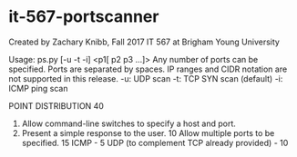 # it-567-portscanner
Created by Zachary Knibb, Fall 2017
IT 567 at Brigham Young University

Usage: ps.py [-u -t -i] <target IP> <p1[ p2 p3 ...]>
  Any number of ports can be specified. Ports are separated by spaces. IP ranges and CIDR notation are not supported in this release.
  -u: UDP scan
  -t: TCP SYN scan (default)
  -i: ICMP ping scan

POINT DISTRIBUTION
40
  1. Allow command-line switches to specify a host and port.
  2. Present a simple response to the user.
10
  Allow multiple ports to be specified.
15
  ICMP - 5
  UDP (to complement TCP already provided) - 10
